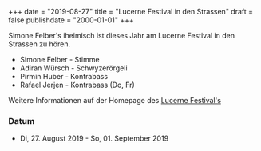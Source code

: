 ﻿+++
date = "2019-08-27"
title = "Lucerne Festival in den Strassen"
draft = false
publishdate = "2000-01-01"
+++

Simone Felber's iheimisch ist dieses Jahr am Lucerne Festival in den Strassen zu hören.

* Simone Felber - Stimme
* Adiran Würsch - Schwyzerörgeli
* Pirmin Huber - Kontrabass
* Rafael Jerjen - Kontrabass (Do, Fr)

Weitere Informationen auf der Homepage des [Lucerne Festival's](https://www.lucernefestival.ch/de/programm/sommer-festival-2019/in-den-strassen)

### Datum

* Di, 27. August 2019 - So, 01. September 2019
